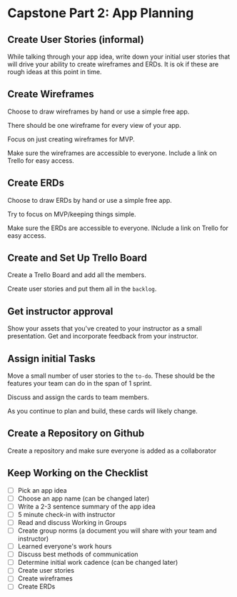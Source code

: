 # Capstone Part 2: App Planning

## Create User Stories (informal)

While talking through your app idea, write down your initial user stories that will drive your ability to create wireframes and ERDs. It is ok if these are rough ideas at this point in time.

## Create Wireframes

Choose to draw wireframes by hand or use a simple free app.

There should be one wireframe for every view of your app.

Focus on just creating wireframes for MVP.

Make sure the wireframes are accessible to everyone. Include a link on Trello for easy access.

## Create ERDs

Choose to draw ERDs by hand or use a simple free app.

Try to focus on MVP/keeping things simple.

Make sure the ERDs are accessible to everyone. INclude a link on Trello for easy access.

## Create and Set Up Trello Board

Create a Trello Board and add all the members.

Create user stories and put them all in the `backlog`.

## Get instructor approval

Show your assets that you've created to your instructor as a small presentation. Get and incorporate feedback from your instructor.

## Assign initial Tasks

Move a small number of user stories to the `to-do`. These should be the features your team can do in the span of 1 sprint.

Discuss and assign the cards to team members.

As you continue to plan and build, these cards will likely change.

## Create a Repository on Github

Create a repository and make sure everyone is added as a collaborator

## Keep Working on the Checklist

- [ ] Pick an app idea
- [ ] Choose an app name (can be changed later)
- [ ] Write a 2-3 sentence summary of the app idea
- [ ] 5 minute check-in with instructor
- [ ] Read and discuss Working in Groups
- [ ] Create group norms (a document you will share with your team and instructor)
- [ ] Learned everyone's work hours
- [ ] Discuss best methods of communication
- [ ] Determine initial work cadence (can be changed later)
- [ ] Create user stories
- [ ] Create wireframes
- [ ] Create ERDs
